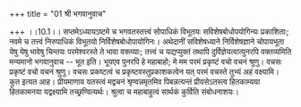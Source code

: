 +++
title = "01 श्री भगवानुवाच"

+++
।।10.1।। सप्तमेऽध्यायऽष्टमे च भगवतस्तत्त्वं सोपाधिकं विभूतयः
सविशेषबोधोपयोगिन्यः प्रकाशिताः; नवमे च तत्त्वं निरुपाधिकं विभूतयो
निर्विशेषबोधोपायोगिनः। अथेदानीं सविशेषध्याने निर्विशेषज्ञाने चोपायभूता
येषु येषु भावेषु चिन्तयः परमेश्वरस्ते ते भावा वक्त्व्याः; तत्त्वं च
यद्यप्युक्तं तथापि दुर्विज्ञेयत्वात्पुनरपि वक्तव्यमिति मन्यमानो
भगवानुवाच -- भूत इति। भूयएव पुनरपि हे महाबाहो; मे मम परमं प्रकृष्टं वचो
वचनं श्रुणु। वचसः प्रकृष्टं वचो वचनं श्रुणु। वचसः प्रकष्टत्वं च
प्रकृष्टवस्तुप्रकाशकत्वेन यत् परमं वचस्ते तुभ्यं अहं वक्ष्यामि। कुत
इत्यत आह। प्रीयमाणाय यतस्त्वं मद्वचनं श्रृण्वन्नमृतमिव पिबन्नत्यन्तं
प्रीयसेऽतस्त्व हितकाम्यया हितकामनया यद्वक्ष्यामि तच्छ्रण्वित्यर्थः।
श्रुत्वा च महाबाहुत्वं सार्थकं कुर्विति संबोधनाशयः।
